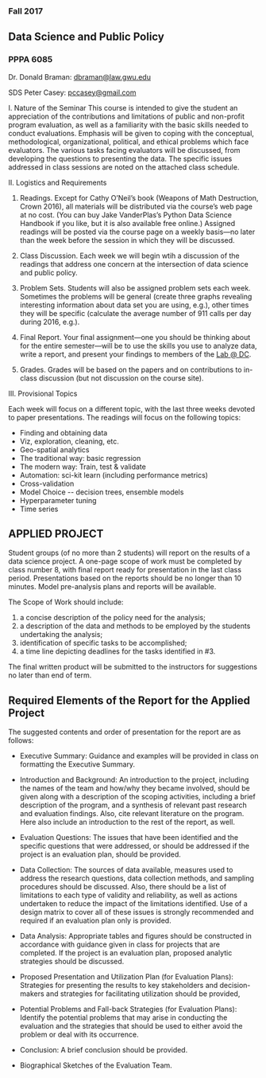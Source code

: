 ### Fall 2017
## Data Science and Public Policy
### PPPA 6085
Dr. Donald Braman: dbraman@law.gwu.edu 

SDS Peter Casey: pccasey@gmail.com  

I. Nature of the Seminar
This course is intended to give the student an appreciation of the contributions and limitations of public and non-profit program evaluation, as well as a familiarity with the basic skills needed to conduct evaluations.  Emphasis will be given to coping with the conceptual, methodological, organizational, political, and ethical problems which face evaluators.  The various tasks facing evaluators will be discussed, from developing the questions to presenting the data.  The specific issues addressed in class sessions are noted on the attached class schedule.

II. Logistics and Requirements
1.  Readings.  Except for Cathy O’Neil’s book (Weapons of Math Destruction, Crown 2016), all materials will be distributed via the course’s web page at no cost.  (You can buy Jake VanderPlas’s Python Data Science Handbook if you like, but it is also available free online.)  Assigned readings will be posted via the course page on a weekly basis—no later than the week before the session in which they will be discussed. 

2. Class Discussion.  Each week we will begin wtih a discussion of the readings that address one concern at the intersection of data science and public policy.  

3. Problem Sets.  Students will also be assigned problem sets each week.  Sometimes the problems will be general (create three graphs revealing interesting information about data set you are using, e.g.), other times they will be specific (calculate the average number of 911 calls per day during 2016, e.g.). 

4. Final Report. Your final assignment—one you should be thinking about for the entire semester—will be to use the skills you use to analyze data, write a report, and present your findings to members of the [Lab @ DC](http://thelab.dc.gov/).   

3.  Grades. Grades will be based on the papers and on contributions to in-class discussion (but not discussion on the course site). 

III. Provisional Topics 

Each week will focus on a different topic, with the last three weeks devoted to paper presentations.  The readings will focus on the following topics: 

* Finding and obtaining data
* Viz, exploration, cleaning, etc.
* Geo-spatial analytics
* The traditional way: basic regression
* The modern way: Train, test & validate
* Automation: sci-kit learn (including performance metrics)
* Cross-validation
* Model Choice -- decision trees, ensemble models 
* Hyperparameter tuning
* Time series 

## APPLIED PROJECT

Student groups (of no more than 2 students) will report on the results of a data science project.  A one-page scope of work must be completed by class number 8, with final report ready for presentation in the last class period.  Presentations based on the reports should be no longer than 10 minutes. Model pre-analysis plans and reports will be available. 

The Scope of Work should include:  

1. a concise description of the policy need for the analysis;
2. a description of the data and methods to be employed by the students undertaking the analysis; 
3. identification of specific tasks to be accomplished;
4. a time line depicting deadlines for the tasks identified in #3.

The final written product will be submitted to the instructors for suggestions no later than end of term.       

## Required Elements of the Report for the Applied Project

The suggested contents and order of presentation for the report are as follows:

* Executive Summary:  Guidance and examples will be provided in class on formatting the Executive Summary.

* Introduction and Background: An introduction to the project, including the names of the team and how/why they became involved, should be given along with a description of the scoping activities, including a brief description of the program, and a synthesis of relevant past research and evaluation findings. Also, cite relevant literature on the program. Here also include an introduction to the rest of the report, as well.

* Evaluation Questions: The issues that have been identified and the specific                      questions that were addressed, or should be addressed if the project is an                            evaluation plan, should be provided.

* Data Collection: The sources of data available, measures used to address the research questions, data collection methods, and sampling procedures should be discussed. Also, there should be a list of limitations to each type of validity and reliability, as well as actions undertaken to reduce the impact of the limitations identified. Use of a design matrix to cover all of these issues is strongly recommended and required if an evaluation plan only is provided.

* Data Analysis: Appropriate tables and figures should be constructed in accordance with guidance given in class for projects that are completed. If the project is an evaluation plan, proposed analytic strategies should be discussed.

* Proposed Presentation and Utilization Plan (for Evaluation Plans):  Strategies for presenting the results to key stakeholders and decision-makers and strategies for facilitating utilization should be provided,

* Potential Problems and Fall-back Strategies (for Evaluation Plans): Identify the potential problems that may arise in conducting the evaluation and the strategies that should be used to either avoid the problem or deal with its occurrence. 

* Conclusion: A brief conclusion should be provided.

* Biographical Sketches of the Evaluation Team. 


